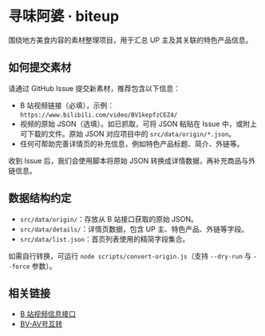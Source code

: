 # 寻味阿婆 · biteup

围绕地方美食内容的素材整理项目，用于汇总 UP 主及其关联的特色产品信息。

## 如何提交素材

请通过 GitHub Issue 提交新素材，推荐包含以下信息：

- B 站视频链接（必填），示例：`https://www.bilibili.com/video/BV1kepfzCEZ4/`
- 视频的原始 JSON（选填）。如已抓取，可将 JSON 粘贴在 Issue 中，或附上可下载的文件。原始 JSON 对应项目中的 `src/data/origin/*.json`。
- 任何可帮助完善详情页的补充信息，例如特色产品标题、简介、外链等。

收到 Issue 后，我们会使用脚本将原始 JSON 转换成详情数据，再补充商品与外链信息。

## 数据结构约定

- `src/data/origin/`：存放从 B 站接口获取的原始 JSON。
- `src/data/details/`：详情页数据，包含 UP 主、特色产品、外链等字段。
- `src/data/list.json`：首页列表使用的精简字段集合。

如需自行转换，可运行 `node scripts/convert-origin.js`（支持 `--dry-run` 与 `--force` 参数）。

## 相关链接

- [B 站视频信息接口](https://api.bilibili.com/x/web-interface/view?aid=115258014372544)
- [BV-AV号互转](https://www.bilitools.top/t/2/)
